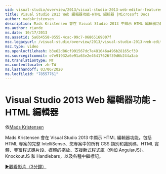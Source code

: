 ```yaml
---
uid: visual-studio/overview/2013/visual-studio-2013-web-editor-features-html-editor
title: Visual Studio 2013 Web 編輯器功能-HTML 編輯器 |Microsoft Docs
author: madskristensen
description: Mads Kristensen 會在 Visual Studio 2013 中顯示 HTML 編輯器功能，包括 HTML 專案的完整 IntelliSense、所有 CSS 類別和您專案中的 ID 。
ms.author: riande
ms.date: 10/17/2013
ms.assetid: 5a6b4558-0555-4cac-99c7-06865169007f
msc.legacyurl: /visual-studio/overview/2013/visual-studio-2013-web-editor-features-html-editor
msc.type: video
ms.openlocfilehash: b3e62d86cf991567dc7e481046a496b28165cf39
ms.sourcegitcommit: e7e91932a6e91a63e2e46417626f39d6b244a3ab
ms.translationtype: MT
ms.contentlocale: zh-TW
ms.lasthandoff: 03/06/2020
ms.locfileid: "78557761"
---
```

# <a name="visual-studio-2013-web-editor-features---html-editor"></a>Visual Studio 2013 Web 編輯器功能 - HTML 編輯器

依[Mads Kristensen](https://github.com/madskristensen)

Mads Kristensen 會在 Visual Studio 2013 中顯示 HTML 編輯器功能，包括 HTML 專案的完整 IntelliSense、您專案中的所有 CSS 類別和識別碼、HTML 實體、豐富程式碼片段、媒體的拖放、支援新式程式庫（例如 AngularJS）。KnockoutJS 和 Handlebars，以及各種中繼標記。

[&#9654;觀看影片（3分鐘）](https://channel9.msdn.com/Blogs/ASP-NET-Site-Videos/visual-studio-2013-web-editor-features-html-editor)
